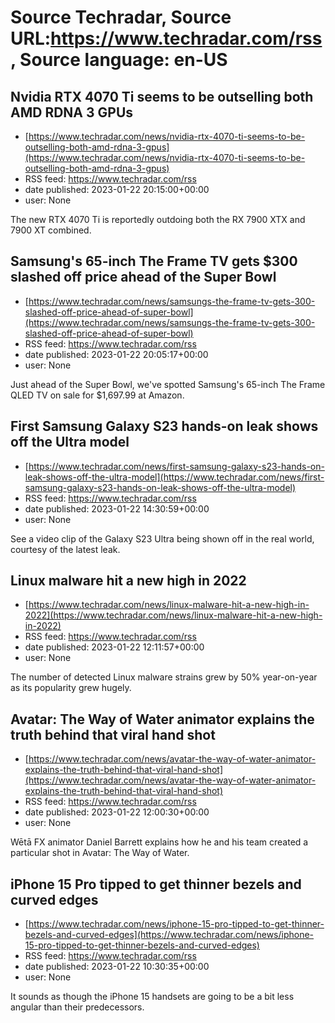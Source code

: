 # Source Techradar, Source URL:https://www.techradar.com/rss, Source language: en-US

## Nvidia RTX 4070 Ti seems to be outselling both AMD RDNA 3 GPUs
 - [https://www.techradar.com/news/nvidia-rtx-4070-ti-seems-to-be-outselling-both-amd-rdna-3-gpus](https://www.techradar.com/news/nvidia-rtx-4070-ti-seems-to-be-outselling-both-amd-rdna-3-gpus)
 - RSS feed: https://www.techradar.com/rss
 - date published: 2023-01-22 20:15:00+00:00
 - user: None

The new RTX 4070 Ti is reportedly outdoing both the RX 7900 XTX and 7900 XT combined.

## Samsung's 65-inch The Frame TV gets $300 slashed off price ahead of the Super Bowl
 - [https://www.techradar.com/news/samsungs-the-frame-tv-gets-300-slashed-off-price-ahead-of-super-bowl](https://www.techradar.com/news/samsungs-the-frame-tv-gets-300-slashed-off-price-ahead-of-super-bowl)
 - RSS feed: https://www.techradar.com/rss
 - date published: 2023-01-22 20:05:17+00:00
 - user: None

Just ahead of the Super Bowl, we've spotted Samsung's 65-inch The Frame QLED TV on sale for $1,697.99 at Amazon.

## First Samsung Galaxy S23 hands-on leak shows off the Ultra model
 - [https://www.techradar.com/news/first-samsung-galaxy-s23-hands-on-leak-shows-off-the-ultra-model](https://www.techradar.com/news/first-samsung-galaxy-s23-hands-on-leak-shows-off-the-ultra-model)
 - RSS feed: https://www.techradar.com/rss
 - date published: 2023-01-22 14:30:59+00:00
 - user: None

See a video clip of the Galaxy S23 Ultra being shown off in the real world, courtesy of the latest leak.

## Linux malware hit a new high in 2022
 - [https://www.techradar.com/news/linux-malware-hit-a-new-high-in-2022](https://www.techradar.com/news/linux-malware-hit-a-new-high-in-2022)
 - RSS feed: https://www.techradar.com/rss
 - date published: 2023-01-22 12:11:57+00:00
 - user: None

The number of detected Linux malware strains grew by 50% year-on-year as its popularity grew hugely.

## Avatar: The Way of Water animator explains the truth behind that viral hand shot
 - [https://www.techradar.com/news/avatar-the-way-of-water-animator-explains-the-truth-behind-that-viral-hand-shot](https://www.techradar.com/news/avatar-the-way-of-water-animator-explains-the-truth-behind-that-viral-hand-shot)
 - RSS feed: https://www.techradar.com/rss
 - date published: 2023-01-22 12:00:30+00:00
 - user: None

Wētā FX animator Daniel Barrett explains how he and his team created a particular shot in Avatar: The Way of Water.

## iPhone 15 Pro tipped to get thinner bezels and curved edges
 - [https://www.techradar.com/news/iphone-15-pro-tipped-to-get-thinner-bezels-and-curved-edges](https://www.techradar.com/news/iphone-15-pro-tipped-to-get-thinner-bezels-and-curved-edges)
 - RSS feed: https://www.techradar.com/rss
 - date published: 2023-01-22 10:30:35+00:00
 - user: None

It sounds as though the iPhone 15 handsets are going to be a bit less angular than their predecessors.

